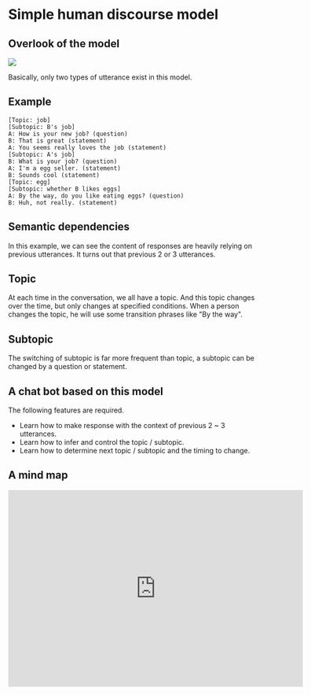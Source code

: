 Simple human discourse model
===

Overlook of the model
---

![](https://docs.google.com/drawings/d/1z3DOPFLsRDmjqLN9DXBq-kmuGFB81NP8Vwx8S8nsmss/pub?w=600&amp;h=400)

Basically, only two types of utterance exist in this model.

Example
----

```
[Topic: job]
[Subtopic: B's job]
A: How is your new job? (question)
B: That is great (statement)
A: You seems really loves the job (statement)
[Subtopic: A's job]
B: What is your job? (question)
A: I'm a egg seller. (statement)
B: Sounds cool (statement)
[Topic: egg]
[Subtopic: whether B likes eggs]
A: By the way, do you like eating eggs? (question)
B: Huh, not really. (statement)
```

Semantic dependencies
---
In this example, we can see the content of responses are heavily relying on previous utterances. It turns out that previous 2 or 3 utterances.

Topic
---
At each time in the conversation, we all have a topic. And this topic changes over the time, but only changes at specified conditions. When a person changes the topic, he will use some transition phrases like "By the way".

Subtopic
---
The switching of subtopic is far more frequent than topic, a subtopic can be changed by a question or statement.

A chat bot based on this model
---

The following features are required.

- Learn how to make response with the context of previous 2 ~ 3 utterances.
- Learn how to infer and control the topic / subtopic.
- Learn how to determine next topic / subtopic and the timing to change.

A mind map
---

<iframe width="600" height="400" frameborder="0" src="http://www.mindmeister.com/maps/public_map_shell/470590046/conversation-model?width=600&height=400&z=auto&no_share=1&no_logo=1" scrolling="no" style="overflow:hidden">Your browser is not able to display frames. Please visit the <a rel="nofollow" href="http://www.mindmeister.com/470590046/conversation-model" target="_blank">mind map: Conversation model</a> on <a rel="nofollow" href="http://www.mindmeister.com" target="_blank">Mind Mapping - MindMeister</a>.</iframe>

